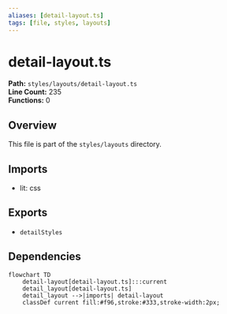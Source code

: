 ```yaml
---
aliases: [detail-layout.ts]
tags: [file, styles, layouts]
---
```


# detail-layout.ts

**Path:** `styles/layouts/detail-layout.ts`  
**Line Count:** 235  
**Functions:** 0  

## Overview

This file is part of the `styles/layouts` directory.

## Imports

- lit: css

## Exports

- `detailStyles`

## Dependencies

```mermaid
flowchart TD
    detail-layout[detail-layout.ts]:::current
    detail_layout[detail-layout.ts]
    detail_layout -->|imports| detail-layout
    classDef current fill:#f96,stroke:#333,stroke-width:2px;
```


